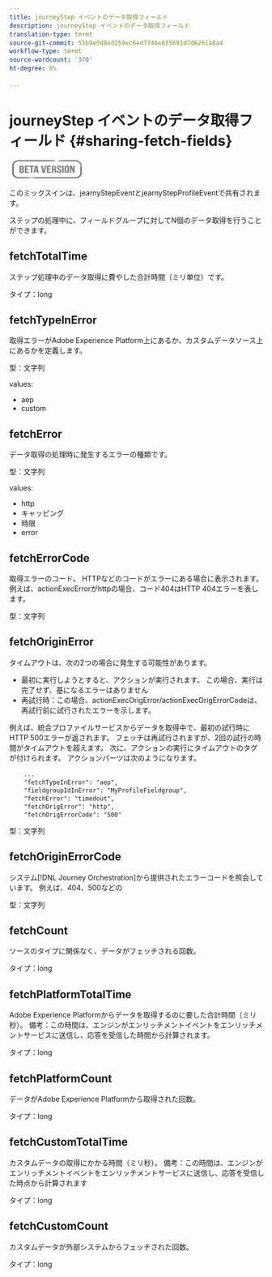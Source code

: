 ```yaml
---
title: journeyStep イベントのデータ取得フィールド
description: journeyStep イベントのデータ取得フィールド
translation-type: tm+mt
source-git-commit: 55b9e5d8ed259ec6ed7746e835691d7d6261a8a4
workflow-type: tm+mt
source-wordcount: '370'
ht-degree: 8%

---
```


# journeyStep イベントのデータ取得フィールド {#sharing-fetch-fields}

![](../assets/do-not-localize/badge.png)

このミックスインは、jearnyStepEventとjearnyStepProfileEventで共有されます。

ステップの処理中に、フィールドグループに対してN個のデータ取得を行うことができます。

## fetchTotalTime

ステップ処理中のデータ取得に費やした合計時間（ミリ単位）です。

タイプ：long

## fetchTypeInError

取得エラーがAdobe Experience Platform上にあるか、カスタムデータソース上にあるかを定義します。

型：文字列

values:
* aep
* custom

## fetchError

データ取得の処理時に発生するエラーの種類です。

型：文字列

values:
* http
* キャッピング
* 時限
* error

## fetchErrorCode

取得エラーのコード。 HTTPなどのコードがエラーにある場合に表示されます。 例えば、actionExecErrorがhttpの場合、コード404はHTTP 404エラーを表します。

型：文字列

## fetchOriginError

タイムアウトは、次の2つの場合に発生する可能性があります。

* 最初に実行しようとすると、アクションが実行されます。 この場合、実行は完了せず、基になるエラーはありません
* 再試行時：この場合、actionExecOrigError/actionExecOrigErrorCodeは、再試行前に試行されたエラーを示します。

例えば、統合プロファイルサービスからデータを取得中で、最初の試行時にHTTP 500エラーが返されます。 フェッチは再試行されますが、2回の試行の時間がタイムアウトを超えます。 次に、アクションの実行にタイムアウトのタグが付けられます。 アクションパーツは次のようになります。

```
    ...
    "fetchTypeInError": "aep",
    "fieldgroupIdInError": "MyProfileFieldgroup",
    "fetchError": "timedout",
    "fetchOrigError": "http",
    "fetchOrigErrorCode": "500"
```

型：文字列

## fetchOriginErrorCode

システム[!DNL Journey Orchestration]から提供されたエラーコードを照会しています。 例えば、404、500などの

型：文字列

## fetchCount

ソースのタイプに関係なく、データがフェッチされる回数。

タイプ：long

## fetchPlatformTotalTime

Adobe Experience Platformからデータを取得するのに要した合計時間（ミリ秒）。 備考：この時間は、エンジンがエンリッチメントイベントをエンリッチメントサービスに送信し、応答を受信した時間から計算されます。

タイプ：long

## fetchPlatformCount

データがAdobe Experience Platformから取得された回数。

タイプ：long

## fetchCustomTotalTime

カスタムデータの取得にかかる時間（ミリ秒）。 備考：この時間は、エンジンがエンリッチメントイベントをエンリッチメントサービスに送信し、応答を受信した時点から計算されます

タイプ：long

## fetchCustomCount

カスタムデータが外部システムからフェッチされた回数。

タイプ：long
